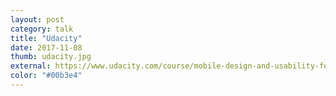 ```yaml
---
layout: post
category: talk
title: "Udacity"
date: 2017-11-08
thumb: udacity.jpg
external: https://www.udacity.com/course/mobile-design-and-usability-for-ios--ud1034
color: "#00b3e4"
---
```

